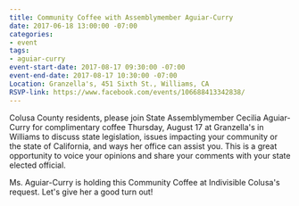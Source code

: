 ```yaml
---
title: Community Coffee with Assemblymember Aguiar-Curry
date: 2017-06-18 13:00:00 -07:00
categories:
- event
tags:
- aguiar-curry
event-start-date: 2017-08-17 09:30:00 -07:00
event-end-date: 2017-08-17 10:30:00 -07:00
Location: Granzella's, 451 Sixth St., Williams, CA
RSVP-link: https://www.facebook.com/events/106688413342838/
---
```


Colusa County residents, please join State Assemblymember Cecilia Aguiar-Curry for complimentary coffee Thursday, August 17 at Granzella's in Williams to discuss state legislation, issues impacting your community or the state of California, and ways her office can assist you. This is a great opportunity to voice your opinions and share your comments with your state elected official. 

Ms. Aguiar-Curry is holding this Community Coffee at Indivisible Colusa's request. Let's give her a good turn out! 